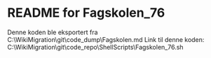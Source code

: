 # README for Fagskolen_76
Denne koden ble eksportert fra C:\WikiMigration\git\code_dump\Fagskolen.md
Link til denne koden: C:\WikiMigration\git\code_repo\ShellScripts\Fagskolen_76.sh
